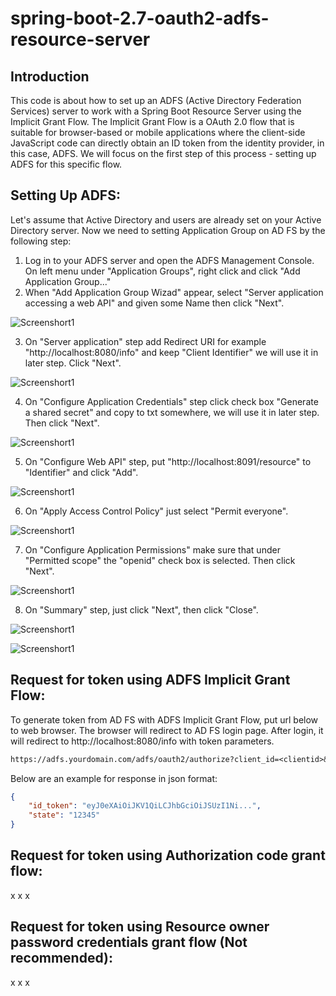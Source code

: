 # spring-boot-2.7-oauth2-adfs-resource-server
## Introduction
This code is about how to set up an ADFS (Active Directory Federation Services) server to work with a Spring Boot Resource Server using the Implicit Grant Flow. The Implicit Grant Flow is a OAuth 2.0 flow that is suitable for browser-based or mobile applications where the client-side JavaScript code can directly obtain an ID token from the identity provider, in this case, ADFS. We will focus on the first step of this process - setting up ADFS for this specific flow.

## Setting Up ADFS:
Let's assume that Active Directory and users are already set on your Active Directory server. Now we need to setting Application Group on AD FS by the following step:
1. Log in to your ADFS server and open the ADFS Management Console. On left menu under "Application Groups", right click and click "Add Application Group..."
2. When "Add Application Group Wizad" appear, select "Server application accessing a web API" and given some Name then click "Next".

![Screenshort1](images/Screenshot%20from%202023-09-26%2013-01-47.png)

3. On "Server application" step add Redirect URI for example "http://localhost:8080/info" and keep "Client Identifier" we will use it in later step. Click "Next".

![Screenshort1](images/Screenshot%20from%202023-09-26%2013-03-00.png)

4. On "Configure Application Credentials" step click check box "Generate a shared secret" and copy to txt somewhere, we will use it in later step. Then click "Next".

![Screenshort1](images/Screenshot%20from%202023-09-26%2013-03-09.png)

5. On "Configure Web API" step, put "http://localhost:8091/resource" to "Identifier" and click "Add".

![Screenshort1](images/Screenshot%20from%202023-09-26%2013-03-35.png)

6. On "Apply Access Control Policy" just select "Permit everyone".

![Screenshort1](images/Screenshot%20from%202023-09-26%2013-03-44.png)

7. On "Configure Application Permissions" make sure that under "Permitted scope" the "openid" check box is selected. Then click "Next".

![Screenshort1](images/Screenshot%20from%202023-09-26%2013-03-52.png)

8. On "Summary" step, just click "Next", then click "Close".

![Screenshort1](images/Screenshot%20from%202023-09-26%2013-04-04.png)

![Screenshort1](images/Screenshot%20from%202023-09-26%2013-04-11.png)

## Request for token using ADFS Implicit Grant Flow:
To generate token from AD FS with ADFS Implicit Grant Flow, put url below to web browser. The browser will redirect to AD FS login page. After login, it will redirect to http://localhost:8080/info with token parameters.
```txt
https://adfs.yourdomain.com/adfs/oauth2/authorize?client_id=<clientid>&response_type=id_token&redirect_uri=http://localhost:8080/info&scope=openid&response_mode=fragment&state=12345&nonce=<generated random nonce>&resource=http://localhost:8091/resource
```
Below are an example for response in json format:
```json
{
    "id_token": "eyJ0eXAiOiJKV1QiLCJhbGciOiJSUzI1Ni...",
    "state": "12345"
}
```
## Request for token using Authorization code grant flow:
x
x
x
## Request for token using Resource owner password credentials grant flow (Not recommended):
x
x
x

